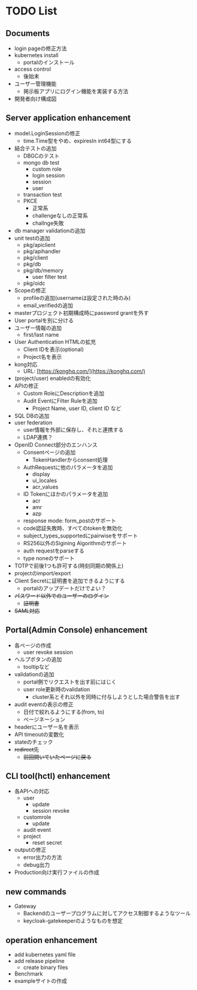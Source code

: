 # TODO List

## Documents

- login pageの修正方法
- kubernetes install
  - portalのインストール
- access control
  - 後始末
- ユーザー管理機能
  - 掲示板アプリにログイン機能を実装する方法
- 開発者向け構成図

## Server application enhancement

- model.LoginSessionの修正
  - time.Time型をやめ、expiresIn int64型にする
- 結合テストの追加
  - DBGCのテスト
  - mongo db test
    - custom role
    - login session
    - session
    - user
  - transaction test
  - PKCE
    - 正常系
    - challengeなしの正常系
    - challnge失敗
- db manager validationの追加
- unit testの追加
  - pkg/apiclient
  - pkg/apihandler
  - pkg/client
  - pkg/db
  - pkg/db/memory
    - user filter test
  - pkg/oidc
- Scopeの修正
  - profileの追加(usernameは設定された時のみ)
  - email_verifiedの追加
- masterプロジェクト初期構成時にpassword grantを外す
- User portalを別に分ける
- ユーザー情報の追加
  - first/last name
- User Authentication HTMLの拡充
  - Client IDを表示(optional)
  - Project名を表示
- kong対応
  - URL: [https://konghq.com/](https://konghq.com/)
- (project/user) enabledの有効化
- APIの修正
  - Custom RoleにDescriptionを追加
  - Audit EventにFilter Ruleを追加
    - Project Name, user ID, client ID など
- SQL DBの追加
- user federation
  - user情報を外部に保存し、それと連携する
  - LDAP連携？
- OpenID Connect部分のエンハンス
  - Consentページの追加
    - TokenHandlerからconsent処理
  - AuthRequestに他のパラメータを追加
    - display
    - ui_locales
    - acr_values
  - ID Tokenにほかのパラメータを追加
    - acr
    - amr
    - azp
  - response mode: form_postのサポート
  - code認証失敗時、すべてのtokenを無効化
  - subject_types_supportedにpairwiseをサポート
  - RS256以外のSigining Algorithmのサポート
  - auth requestをparseする
  - type noneのサポート
- TOTPで前後1つも許可する(時刻同期の関係上)
- projectのimport/export
- Client Secretに証明書を追加できるようにする
  - portalのアップデートだけでよい？
- ~~パスワード以外でのユーザーのログイン~~
  - ~~証明書~~
- ~~SAML対応~~

## Portal(Admin Console) enhancement

- 各ページの作成
  - user revoke session
- ヘルプボタンの追加
  - tooltipなど
- validationの追加
  - portal側でリクエストを出す前にはじく
  - user role更新時のvalidation
    - cluster系とそれ以外を同時に付与しようとした場合警告を出す
- audit eventの表示の修正
  - 日付で絞れるようにする(from, to)
  - ページネーション
- headerにユーザー名を表示
- API timeoutの変数化
- stateのチェック
- ~~redirect先~~
  - ~~前回開いていたページに戻る~~

## CLI tool(hctl) enhancement

- 各APIへの対応
  - user
    - update
    - session revoke
  - customrole
    - update
  - audit event
  - project
    - reset secret
- outputの修正
  - error出力の方法
  - debug出力
- Production向け実行ファイルの作成

## new commands

- Gateway
  - Backendのユーザープログラムに対してアクセス制御するようなツール
  - keycloak-gatekeeperのようなものを想定

## operation enhancement

- add kubernetes yaml file
- add release pipeline
  - create binary files
- Benchmark
- exampleサイトの作成
